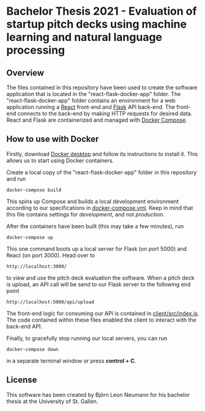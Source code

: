 # Bachelor Thesis 2021 - Evaluation of startup pitch decks using machine learning and natural language processing

## Overview
The files contained in this repository have been used to create the
software application that is located in the "react-flask-docker-app" folder.
The "react-flask-docker-app" folder contains an environment for a web application
running a [React](https://reactjs.org/) front-end and 
[Flask](http://flask.pocoo.org/) API back-end. The 
front-end connects to the back-end by making HTTP requests for
desired data. React and Flask are containerized and managed with 
[Docker Compose](https://docs.docker.com/compose/).


## How to use with Docker
Firstly, download [Docker desktop](https://www.docker.com/products/docker-desktop) and follow its
 instructions to install it. This allows us to start using Docker containers.
 
Create a local copy of the "react-flask-docker-app" folder in this repository and run

	docker-compose build
    
This spins up Compose and builds a local development environment according to 
our specifications in [docker-compose.yml](docker-compose.yml). Keep in mind that 
this file contains settings for *development*, and not *production*.

After the containers have been built (this may take a few minutes), run

    docker-compose up
    
This one command boots up a local server for Flask (on port 5000)
and React (on port 3000). Head over to

    http://localhost:3000/ 
    
to view and use the pitch deck evaluation the software. 
When a pitch deck is upload, an API call will be send
to our Flask server to the following end point

    http://localhost:5000/api/upload
    
The front-end logic for consuming our API is contained 
in [client/src/index.js](client/src/index.js). The code 
contained within these files enabled the client to
interact with the back-end API.

Finally, to gracefully stop running our local servers, you can run
 
    docker-compose down

in a separate terminal window or press __control + C__.




## License
This software has been created by Björn Leon Neumann for his bachelor thesis at the University of St. Gallen.


